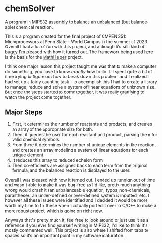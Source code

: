 # chemSolver
A program in MIPS32 assembly to balance an unbalanced (but balance-able) chemical reaction.

This is a program created for the final project of CMPEN 351: Microprocessors at Penn State - World Campus in the summer of 2023. Overall I had a lot of fun with this project, and although it's still kind of buggy I'm pleased with how it turned out. The framework being used here is the basis for the [MathHelper](https://www.github.com/MichaelShires/MathHelper) project.

I think one major lesson this project taught me was that to make a computer do something, you have to know *exactly* how to do it. I spent quite a bit of time trying to figure out how to break down this problem, and I realized I had set up a fairly daunting task - to accomplish this I had to create a library to manage, reduce and solve a system of linear equations of unknown size. But once the steps started to come together, it was really gratifying to watch the project come together.

## Major Steps

1. First, it determines the number of reactants and products, and creates an array of the appropriate size for both.
2. Then, it queries the user for each reactant and product, parsing them for valid chemical symbols.
3. From there it determines the number of unique elements in the reaction, and creates an array modeling a system of linear equations for each unique element.
4. It reduces this array to reduced echelon form.
5. Then co-efficients are assigned back to each term from the original formula, and the balanced reaction is displayed to the user.

Overall I was pleased with how it turned out. I ended up runnign out of time and wasn't able to make it was bug-free as I'd like, pretty much anything wrong would crash it (an unbalanceable equation, typos, non-chemicals, parantheses, an under-defined or over-defined system is inputted, etc.,) however all these issues were identified and I decided it would be more worth my time to fix these when I actually ported it over to C/C++ to make a more robust project, which is going on right now.

Anyways that's pretty much it, feel free to look around or just use it as a reference if you ever find yourself writing in MIPS32, I'd like to think it's mostly commented well. This project is also where I shifted from tabs to spaces so it's an important point in my software maturation.
